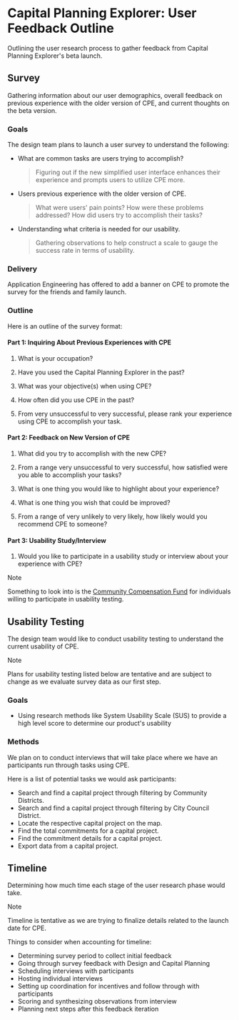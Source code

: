 # Capital Planning Explorer: User Feedback Outline

Outlining the user research process to gather feedback from Capital Planning Explorer's beta launch.

## Survey

Gathering information about our user demographics, overall feedback on previous experience with the older version of CPE, and current thoughts on the beta version.

### Goals

The design team plans to launch a user survey to understand the following:

- What are common tasks are users trying to accomplish?
    > Figuring out if the new simplified user interface enhances their experience and prompts users to utilize CPE more.

- Users previous experience with the older version of CPE.

    > What were users' pain points? How were these problems addressed? How did users try to accomplish their tasks?

- Understanding what criteria is needed for our usability.

    > Gathering observations to help construct a scale to gauge the success rate in terms of usability.

### Delivery

Application Engineering has offered to add a banner on CPE to promote the survey for the friends and family launch.

### Outline

Here is an outline of the survey format:

#### Part 1: Inquiring About Previous Experiences with CPE

1. What is your occupation?

2. Have you used the Capital Planning Explorer in the past?

3. What was your objective(s) when using CPE?

4. How often did you use CPE in the past?

5. From very unsuccessful to very successful, please rank your experience using CPE to accomplish your task.

#### Part 2: Feedback on New Version of CPE

1. What did you try to accomplish with the new CPE?

2. From a range very unsuccessful to very successful, how satisfied were you able to accomplish your tasks?

3. What is one thing you would like to highlight about your experience?

4. What is one thing you wish that could be improved?

5. From a range of very unlikely to very likely, how likely would you recommend CPE to someone?

#### Part 3: Usability Study/Interview

1. Would you like to participate in a usability study or interview about your experience with CPE?

> [!NOTE]
> Something to look into is the [Community Compensation Fund](https://medium.com/nyc-opportunity/engage-nyc-residents-meaningfully-with-the-community-compensation-fund-74c3b5834644) for individuals willing to participate in usability testing.

## Usability Testing

The design team would like to conduct usability testing to understand the current usability of CPE.

> [!NOTE]
> Plans for usability testing listed below are tentative and are subject to change as we evaluate survey data as our first step.

### Goals

- Using research methods like System Usability Scale (SUS) to provide a high level score to determine our product's usability

### Methods

We plan on to conduct interviews that will take place where we have an participants run through tasks using CPE.

Here is a list of potential tasks we would ask participants:

- Search and find a capital project through filtering by Community Districts.
- Search and find a capital project through filtering by City Council District.
- Locate the respective capital project on the map.
- Find the total commitments for a capital project.
- Find the commitment details for a capital project.
- Export data from a capital project.

## Timeline

Determining how much time each stage of the user research phase would take.

> [!NOTE] 
> Timeline is tentative as we are trying to finalize details related to the launch date for CPE.

Things to consider when accounting for timeline:

- Determining survey period to collect initial feedback
- Going through survey feedback with Design and Capital Planning
- Scheduling interviews with participants
- Hosting individual interviews
- Setting up coordination for incentives and follow through with participants
- Scoring and synthesizing observations from interview
- Planning next steps after this feedback iteration
